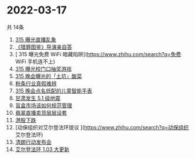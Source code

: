 # 2022-03-17
  共 14条

  <!-- BEGIN -->
  <!-- 最后更新时间:Thu Mar 17 2022 10:12:55 GMT+0000 (Coordinated Universal Time) -->
  1. [315 曝光直播乱象](https://www.zhihu.com/search?q=直播乱象)
1. [《猎罪图鉴》导演亲自答](https://www.zhihu.com/search?q=猎罪图鉴)
1. [ 315 曝光免费 WiFi 暗藏陷阱](https://www.zhihu.com/search?q=免费 WiFi 手机连不上)
1. [315 曝光校门口抽奖游戏](https://www.zhihu.com/search?q=校园门口抽奖游戏)
1. [315 晚会曝光的「土坑」酸菜](https://www.zhihu.com/search?q=「土坑」酸菜)
1. [粉条行业真假难辨](https://www.zhihu.com/search?q=粉条行业)
1. [315 晚会点名低配的儿童智能手表](https://www.zhihu.com/search?q=智能儿童手表)
1. [甘肃发生 5.1 级地震](https://www.zhihu.com/search?q=甘肃地震)
1. [盲盒市场该如何规范管理](https://www.zhihu.com/search?q=盲盒)
1. [翡翠直播卖货层层设套](https://www.zhihu.com/search?q=翡翠直播虚假宣传)
1. [港股下跌](https://www.zhihu.com/search?q=港股下跌)
1. [动保组织对艾尔登法环提议 ](https://www.zhihu.com/search?q=动保组织 艾尔登法环)
1. [清朗行动发布会](https://www.zhihu.com/search?q=清朗行动)
1. [ 艾尔登法环 1.03 大更新](https://www.zhihu.com/search?q=艾尔登法环更新)
  <!-- END -->
  